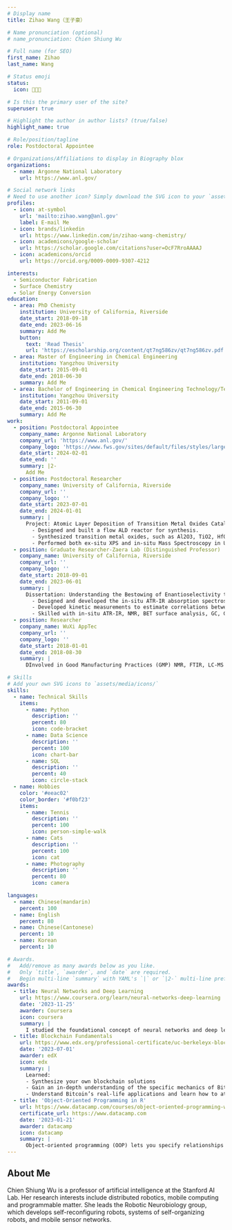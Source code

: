 ```yaml
---
# Display name
title: Zihao Wang（王子豪）

# Name pronunciation (optional)
# name_pronunciation: Chien Shiung Wu

# Full name (for SEO)
first_name: Zihao
last_name: Wang

# Status emoji
status:
  icon: 👨🏻‍🔬

# Is this the primary user of the site?
superuser: true

# Highlight the author in author lists? (true/false)
highlight_name: true

# Role/position/tagline
role: Postdoctoral Appointee

# Organizations/Affiliations to display in Biography blox
organizations:
  - name: Argonne National Laboratory
    url: https://www.anl.gov/

# Social network links
# Need to use another icon? Simply download the SVG icon to your `assets/media/icons/` folder.
profiles:
  - icon: at-symbol
    url: 'mailto:zihao.wang@anl.gov'
    label: E-mail Me
  - icon: brands/linkedin
    url: https://www.linkedin.com/in/zihao-wang-chemistry/
  - icon: academicons/google-scholar
    url: https://scholar.google.com/citations?user=OcF7RroAAAAJ
  - icon: academicons/orcid
    url: https://orcid.org/0009-0009-9307-4212

interests:
  - Semiconductor Fabrication
  - Surface Chemistry
  - Solar Energy Conversion
education:
  - area: PhD Chemisty
    institution: University of California, Riverside
    date_start: 2018-09-18
    date_end: 2023-06-16
    summary: Add Me
    button:
      text: 'Read Thesis'
      url: 'https://escholarship.org/content/qt7ng586zv/qt7ng586zv.pdf'
  - area: Master of Engineering in Chemical Engineering
    institution: Yangzhou University
    date_start: 2015-09-01
    date_end: 2018-06-30
    summary: Add Me
  - area: Bachelor of Engineering in Chemical Engineering Technology/Technician
    institution: Yangzhou University
    date_start: 2011-09-01
    date_end: 2015-06-30
    summary: Add Me
work:
  - position: Postdoctoral Appointee
    company_name: Argonne National Laboratory
    company_url: 'https://www.anl.gov/'
    company_logo: 'https://www.fws.gov/sites/default/files/styles/large/public/2020-08/argonne_national_laboratory.jpge'
    date_start: 2024-02-01
    date_end: ''
    summary: |2-
      Add Me
  - position: Postdoctoral Researcher
    company_name: University of California, Riverside
    company_url: ''
    company_logo: ''
    date_start: 2023-07-01
    date_end: 2024-01-01
    summary: |
      Project: Atomic Layer Deposition of Transition Metal Oxides Catalysts on Mesoporous Materials
        - Designed and built a flow ALD reactor for synthesis.
        - Synthesized transition metal oxides, such as Al2O3, TiO2, HfO2 and NiO2 on mesoporous SBA-15 support.
        - Performed both ex-situ XPS and in-situ Mass Spectroscopy in UHV chambers.
  - position: Graduate Researcher-Zaera Lab (Distinguished Professor)
    company_name: University of California, Riverside
    company_url: ''
    company_logo: ''
    date_start: 2018-09-01
    date_end: 2023-06-01
    summary: |
      Dissertation: Understanding the Bestowing of Enantioselectivity to Heterogeneous Catalysts via the Addition of Chiral Modifiers
        - Designed and developed the in-situ ATR-IR absorption spectroscopy system to probe the interactions between chiral molecules and metal surfaces (Pt, Pd, Pt-Cu alloys) at the liquid/solid interfaces.
        - Developed kinetic measurements to estimate correlations between the adsorption modes of the chiral molecules and the enantioselectivity performance in asymmetric hydrogenations of α-keto esters.
        - Skilled with in-situ ATR-IR, NMR, BET surface analysis, GC, GC-MS,TEM,ICP-OES, surface modifications.
  - position: Researcher
    company_name: WuXi AppTec
    company_url: ''
    company_logo: ''
    date_start: 2018-01-01
    date_end: 2018-08-30
    summary: |
      DInvolved in Good Manufacturing Practices (GMP) NMR, FTIR, LC-MS tests and analysis. Familiar with GMP process and standards.

# Skills
# Add your own SVG icons to `assets/media/icons/`
skills:
  - name: Technical Skills
    items:
      - name: Python
        description: ''
        percent: 80
        icon: code-bracket
      - name: Data Science
        description: ''
        percent: 100
        icon: chart-bar
      - name: SQL
        description: ''
        percent: 40
        icon: circle-stack
  - name: Hobbies
    color: '#eeac02'
    color_border: '#f0bf23'
    items:
      - name: Tennis
        description: ''
        percent: 100
        icon: person-simple-walk
      - name: Cats
        description: ''
        percent: 100
        icon: cat
      - name: Photography
        description: ''
        percent: 80
        icon: camera

languages:
  - name: Chinese(mandarin)
    percent: 100
  - name: English
    percent: 80
  - name: Chinese(Cantonese)
    percent: 10
  - name: Korean
    percent: 10

# Awards.
#   Add/remove as many awards below as you like.
#   Only `title`, `awarder`, and `date` are required.
#   Begin multi-line `summary` with YAML's `|` or `|2-` multi-line prefix and indent 2 spaces below.
awards:
  - title: Neural Networks and Deep Learning
    url: https://www.coursera.org/learn/neural-networks-deep-learning
    date: '2023-11-25'
    awarder: Coursera
    icon: coursera
    summary: |
      I studied the foundational concept of neural networks and deep learning. By the end, I was familiar with the significant technological trends driving the rise of deep learning; build, train, and apply fully connected deep neural networks; implement efficient (vectorized) neural networks; identify key parameters in a neural network’s architecture; and apply deep learning to your own applications.
  - title: Blockchain Fundamentals
    url: https://www.edx.org/professional-certificate/uc-berkeleyx-blockchain-fundamentals
    date: '2023-07-01'
    awarder: edX
    icon: edx
    summary: |
      Learned:
      - Synthesize your own blockchain solutions
      - Gain an in-depth understanding of the specific mechanics of Bitcoin
      - Understand Bitcoin’s real-life applications and learn how to attack and destroy Bitcoin, Ethereum, smart contracts and Dapps, and alternatives to Bitcoin’s Proof-of-Work consensus algorithm
  - title: 'Object-Oriented Programming in R'
    url: https://www.datacamp.com/courses/object-oriented-programming-with-s3-and-r6-in-r
    certificate_url: https://www.datacamp.com
    date: '2023-01-21'
    awarder: datacamp
    icon: datacamp
    summary: |
      Object-oriented programming (OOP) lets you specify relationships between functions and the objects that they can act on, helping you manage complexity in your code. This is an intermediate level course, providing an introduction to OOP, using the S3 and R6 systems. S3 is a great day-to-day R programming tool that simplifies some of the functions that you write. R6 is especially useful for industry-specific analyses, working with web APIs, and building GUIs.
---
```


## About Me

Chien Shiung Wu is a professor of artificial intelligence at the Stanford AI Lab. Her research interests include distributed robotics, mobile computing and programmable matter. She leads the Robotic Neurobiology group, which develops self-reconfiguring robots, systems of self-organizing robots, and mobile sensor networks.
